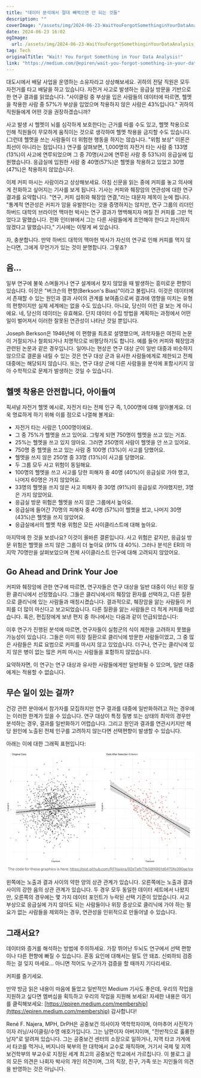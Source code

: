 ```yaml
---
title: "데이터 분석에서 절대 빼먹으면 안 되는 것들"
description: ""
coverImage: "/assets/img/2024-06-23-WaitYouForgotSomethinginYourDataAnalysis_0.png"
date: 2024-06-23 16:02
ogImage: 
  url: /assets/img/2024-06-23-WaitYouForgotSomethinginYourDataAnalysis_0.png
tag: Tech
originalTitle: "Wait! You Forgot Something in Your Data Analysis!"
link: "https://medium.com/@epiren/wait-you-forgot-something-in-your-data-analysis-5ecb36928e99"
---
```



대도시에서 배달 사업을 운영하는 소유자라고 상상해보세요. 귀하의 전달 직원은 모두 자전거를 타고 배달을 하고 있습니다. 자전거 사고로 발생하는 응급실 방문을 기반으로 한 연구 결과를 읽었습니다. "사이클링 중 부상을 입은 사람들의 데이터에 따르면, 헬멧을 착용한 사람 중 57%가 부상을 입었으며 착용하지 않은 사람은 43%입니다." 귀하의 직원들에게 어떤 것을 권장하겠습니까?

사고 발생 시 헬멧이 뇌를 심각하게 보호한다는 근거를 따를 수도 있고, 헬멧 착용으로 인해 직원들이 무모하게 움직이는 것으로 생각하여 헬멧 착용을 금지할 수도 있습니다. (그런데 헬멧을 쓰는 사람들이 더 위험한 행동을 하지는 않습니다. "위험 보상" 이론은 최선이 아니라는 점입니다.) 연구를 살펴보면, 1,000명의 자전거 타는 사람 중 133명(13%)이 사고에 연루되었으며 그 중 70명(사고에 연루된 사람 중 53%)이 응급실에 입원했습니다. 응급실에 입원한 사람 중 40명(57%)은 헬멧을 착용하고 있었고 30명(47%)은 착용하지 않았습니다.

이제 커피 마시는 사람이라고 상상해보세요. 아침 신문을 읽는 중에 커피를 놓고 의사에게 전화하고 싶어지는 기사를 보게 됩니다. 기사는 커피와 췌장암의 연관성에 대한 연구 결과를 요약합니다. "연구, 커피 섭취와 췌장암 연결,"라는 대문자 제목이 눈에 띕니다. "통계적 연관성은 커피가 암을 유발한다는 것을 증명하지는 않지만, 연구 그룹의 리더인 하버드 대학의 브라이언 맥마헌 박사는 연구 결과가 명백해지자 며칠 전 커피를 그만 먹었다고 말했습니다. 전화 인터뷰에서 그는 다른 사람들에게 조언해야 한다고 자신하지 않겠다고 말했습니다," 기사에는 이렇게 써 있습니다.

자, 충분합니다. 만약 하버드 대학의 맥마헌 박사가 자신의 연구로 인해 커피를 먹지 않는다면, 그에게 무언가가 있는 것이 분명합니다. 그렇죠?

<div class="content-ad"></div>

## 음…

일부 연구에 불쑥 스며들거나 연구 설계에서 찾지 않았을 때 발생하는 흥미로운 편향이 있습니다. 이것은 "버크슨의 편향(Berkson's Bias)"이라고 불립니다. 이것은 데이터에서 존재할 수 있는 원인과 결과 사이의 관계를 보여줌으로써 결과에 영향을 미치는 유형의 편향이지만 실제 세계에는 없을 수도 있습니다. 아니요, 당신이 이런 걸 보는 게 아니에요. 네, 당신의 데이터는 유효해요. 단지 데이터 수집 방법을 계획하는 과정에서 어떤 일이 벌어져서 이러한 잘못된 연관성이 나타난 것일 뿐입니다.

Joseph Berkson은 1946년에 이 편향을 최초로 설명했으며, 과학자들은 여전히 논문이 거절되거나 철회되거나 치명적으로 비평당하기도 합니다. 예를 들어 커피와 췌장암과 관련된 논문과 같은 경우입니다. 일어나는 현상은 연구 대상 군이 일반 대중과 비슷하지 않으므로 결론을 내릴 수 있는 것은 연구 대상 군과 유사한 사람들에게로 제한되고 전체 대중에는 해당되지 않습니다. 또는, 연구 대상 군에 다른 사람들을 분석에 포함시키지 않아 수학적으로 문제가 발생하는 것일 수 있습니다.

## 헬멧 착용은 안전합니다, 아이들여

<div class="content-ad"></div>

픽셔널 자전거 헬멧 예시로, 자전거 타는 전체 인구 즉, 1,000명에 대해 알아볼게요. 더욱 명료하게 하기 위해 이를 점으로 나열해 볼게요:  

- 자전거 타는 사람은 1,000명이에요.
- 그 중 75%가 헬멧을 쓰고 있어요. 그렇게 되면 750명이 헬멧을 쓰고 있는 거죠.
- 25%는 헬멧을 쓰고 있지 않아요. 그러면 250명의 사람이 헬멧을 안 쓰고 있어요.
- 750명 중 헬멧을 쓰고 있는 사람 중 100명 (13%)이 사고를 당했어요.
- 헬멧을 쓰지 않은 250명 중 33명 (13%)이 사고를 당했어요.
- 두 그룹 모두 사고 위험이 동일해요.
- 100명의 헬멧을 쓰고 사고를 당한 피해자 중 40명 (40%)이 응급실로 가야 했고, 나머지 60명은 가지 않았어요.
- 33명의 헬멧을 쓰지 않은 사고 피해자 중 30명 (91%)이 응급실로 가야했지만, 3명은 가지 않았어요.
- 응급실 방문 위험은 헬멧을 쓰지 않은 그룹에서 높아요.
- 응급실에 들어간 70명의 피해자 중 40명 (57%)이 헬멧을 썼고, 나머지 30명 (43%)은 헬멧을 쓰지 않았어요.
- 응급실에서의 헬멧 착용 위험은 모든 사이클리스트에 대해 높아요.

마지막에 한 것을 보셨나요? 이것이 올바른 결론입니다. 사고 위험은 같지만, 응급실 방문 위험은 헬멧을 쓰지 않은 그룹이 더 높아요 (91% 대 40%). 그러나 분석은 ER의 마지막 70명만을 살펴보았으며 전체 사이클리스트 인구에 대해 고려되지 않았어요.

## Go Ahead and Drink Your Joe

<div class="content-ad"></div>

커피와 췌장암에 관한 연구에 따르면, 연구자들은 연구 대상을 일반 대중이 아닌 위장 질환 클리닉에서 선정했습니다. 그들은 클리닉에서의 췌장암 환자를 선택하고, 다른 질환으로 클리닉에 있는 사람들과 매칭시켰습니다. 결과적으로, 췌장암을 앓는 사람들이 커피를 더 많이 마신다고 보고되었습니다. 다른 질환을 앓는 사람들은 더 적게 커피를 마셨습니다. 혹은, 편집장에게 보낸 편지 중 하나에서는 다음과 같이 언급되었습니다:

이후 연구가 진행된 분석에 따르면, 연구자들이 실험군의 식이 제한을 고려하지 못했을 가능성이 있습니다. 그들은 이미 위장 질환으로 클리닉에 방문한 사람들이었고, 그 중 많은 사람들은 치료 요법으로 커피를 마시지 않고 있었습니다. 더구나, 연구는 클리닉에 있지 않은 병이 없는 많은 커피 마시는 사람들을 포함하지 않았습니다.

요약하자면, 이 연구는 연구 대상과 유사한 사람들에게만 일반화될 수 있으며, 일반 대중에게는 적용할 수 없습니다.

## 무슨 일이 있는 걸까?

<div class="content-ad"></div>

건강 관련 분야에서 참가자를 모집하지만 연구 결과를 대중에 일반화하려고 하는 경우에는 이러한 한계가 있을 수 있습니다. 연구 대상이 특정 질병 또는 상태의 최악의 경우만 분석하는 경우, 결과를 일반화하기 어렵습니다. 그리고 원인과 결과를 연관시키지만 해당 원인에 노출된 전체 인구를 고려하지 않는다면 선택편향이 발생할 수 있습니다.

아래는 이에 대한 그래픽 표현입니다:

![](/assets/img/2024-06-23-WaitYouForgotSomethinginYourDataAnalysis_0.png)

왼쪽에는 노출과 결과 사이의 약한 양의 상관 관계가 있습니다. 오른쪽에는 노출과 결과 사이의 강한 음의 상관 관계가 있습니다. 두 경우 모두 동일한 데이터 세트에서 나왔지만, 오른쪽의 경우에는 몇 가지 데이터 포인트가 누락된 선택 기준이 있었습니다. 사고 부상으로 응급실에 가지 않아도 되는 사람들이나 위장 증상으로 클리닉에 가야 하는 필요가 없는 사람들을 제외하는 경우, 연관성을 인위적으로 만들어낼 수 있습니다.

<div class="content-ad"></div>

## 그래서요?

데이터와 증거를 해석하는 방법에 주의하세요. 가장 뛰어난 두뇌도 연구에서 선택 편향이나 다른 편향에 빠질 수 있습니다. 혼동 요인에 대해서는 말도 안 돼죠. 신뢰하되 검증하는 걸 잊지 마세요... 아니면 적어도 누군가가 검증을 할 때까지 기다리세요.

커피를 즐기세요.

만약 방금 읽은 내용이 마음에 들었고 일반적인 Medium 기사도 좋은데, 우리의 작업을 지원하고 싶다면 멤버십을 획득하고 우리의 작업을 지원해 보세요! 자세한 내용은 여기를 클릭해보세요: [https://epiren.medium.com/membership](https://epiren.medium.com/membership) 감사합니다!

<div class="content-ad"></div>

René F. Najera, MPH, DrPH은 공중보건 의사이자 역학학자이며, 아마추어 사진작가이자 러닝/사이클링/수영 애호가입니다. 그는 남편이자 아버지이며, "전반적으로 훌륭한 남자"로 알려져 있습니다. 그는 공중보건 센터의 소장으로 일하거나, 지역 타코 가게에서 타코를 먹거나, 버지니아 북부의 한 대학에서 교수로 재직하며, 거기서 국제 및 지역보건학부의 부교수로 지정된 세계 최고의 공중보건 학교에서 가르칩니다. 이 블로그 글의 모든 의견은 나회자 박사의 개인 의견이며, 그의 직장, 친구, 가족 또는 지인들의 의견을 반영하는 것은 아닙니다.